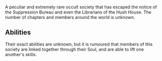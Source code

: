 A peculiar and extremely rare occult society that has escaped the notice of the Suppression Bureau and even the Librarians of the Hush House. The number of chapters and members around the world is unknown.
## Abilities
Their exact abilities are unknown, but it is rumoured that members of this society are linked together through their Soul, and are able to lift one another's skills.
